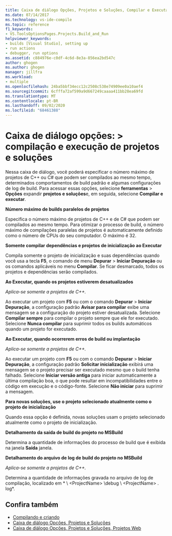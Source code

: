 ```yaml
---
title: Caixa de diálogo Opções, Projetos e Soluções, Compilar e Executar
ms.date: 07/14/2017
ms.technology: vs-ide-compile
ms.topic: reference
f1_keywords:
- VS.ToolsOptionsPages.Projects.Build_and_Run
helpviewer_keywords:
- builds [Visual Studio], setting up
- run actions
- debugger, run options
ms.assetid: c884976e-c0df-4c6d-8e3a-856ea2bd547c
author: ghogen
ms.author: ghogen
manager: jillfra
ms.workload:
- multiple
ms.openlocfilehash: 24ba5bbf34ecc12c2508c538e74909ee0a10aef4
ms.sourcegitcommit: 6cfffa72af599a9d667249caaaa411bb28ea69fd
ms.translationtype: MT
ms.contentlocale: pt-BR
ms.lasthandoff: 09/02/2020
ms.locfileid: "68461388"
---
```

# <a name="options-dialog-box-projects-and-solutions--build-and-run"></a>Caixa de diálogo opções: \> compilação e execução de projetos e soluções

Nessa caixa de diálogo, você poderá especificar o número máximo de projetos de C++ ou C# que podem ser compilados ao mesmo tempo, determinados comportamentos de build padrão e algumas configurações de log de build. Para acessar essas opções, selecione **ferramentas**  >  **Opções** expandir **projetos e soluções**e, em seguida, selecione **Compilar e executar**.

**Número máximo de builds paralelos de projetos**

Especifica o número máximo de projetos de C++ e de C# que podem ser compilados ao mesmo tempo. Para otimizar o processo de build, o número máximo de compilações paralelas de projetos é automaticamente definido como o número de CPUs do seu computador. O máximo é 32.

**Somente compilar dependências e projetos de inicialização ao Executar**

Compila somente o projeto de inicialização e suas dependências quando você usa a tecla **F5**, o comando de menu **Depurar** > **Iniciar Depuração** ou os comandos aplicáveis no menu **Compilar**. Se ficar desmarcado, todos os projetos e dependências serão compilados.

**Ao Executar, quando os projetos estiverem desatualizados**

*Aplica-se somente a projetos de C++.*

Ao executar um projeto com **F5** ou com o comando **Depurar** > **Iniciar Depuração**, a configuração padrão **Avisar para compilar** exibe uma mensagem se a configuração do projeto estiver desatualizada. Selecione **Compilar sempre** para compilar o projeto sempre que ele for executado. Selecione **Nunca compilar** para suprimir todos os builds automáticos quando um projeto for executado.

**Ao Executar, quando ocorrerem erros de build ou implantação**

*Aplica-se somente a projetos de C++.*

Ao executar um projeto com **F5** ou com o comando **Depurar** > **Iniciar Depuração**, a configuração padrão **Solicitar inicialização** exibirá uma mensagem se o projeto precisar ser executado mesmo que o build tenha falhado. Selecione **Iniciar versão antiga** para iniciar automaticamente a última compilação boa, o que pode resultar em incompatibilidades entre o código em execução e o código-fonte. Selecione **Não iniciar** para suprimir a mensagem.

**Para novas soluções, use o projeto selecionado atualmente como o projeto de inicialização**

Quando essa opção é definida, novas soluções usam o projeto selecionado atualmente como o projeto de inicialização.

**Detalhamento da saída de build do projeto no MSBuild**

Determina a quantidade de informações do processo de build que é exibida na janela **Saída** janela.

**Detalhamento do arquivo de log de build do projeto no MSBuild**

*Aplica-se somente a projetos de C++.*

Determina a quantidade de informações gravada no arquivo de log de compilação, localizado em * \\ \<ProjectName> \debug \\ \<ProjectName> . log*.

## <a name="see-also"></a>Confira também

- [Compilando e criando](../../ide/compiling-and-building-in-visual-studio.md)
- [Caixa de diálogo Opções, Projetos e Soluções](projects-and-solutions-options-dialog-box.md)
- [Caixa de diálogo Opções, Projetos e Soluções, Projetos Web](options-dialog-box-projects-and-solutions-web-projects.md)
